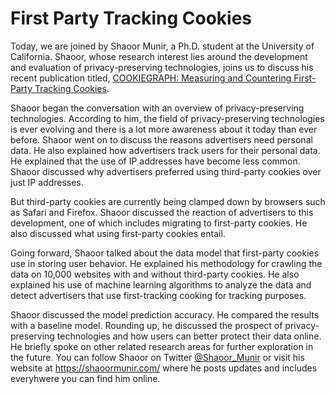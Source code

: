 # First Party Tracking Cookies

Today, we are joined by Shaoor Munir, a Ph.D. student at the University of California. Shaoor, whose research interest lies around the development and evaluation of privacy-preserving technologies, joins us to discuss his recent publication titled, [COOKIEGRAPH: Measuring and Countering First-Party Tracking Cookies](https://arxiv.org/abs/2208.12370).

Shaoor began the conversation with an overview of privacy-preserving technologies. According to him, the field of privacy-preserving technologies is ever evolving and there is a lot more awareness about it today than ever before. Shaoor went on to discuss the reasons advertisers need personal data. He also explained how advertisers track users for their personal data. He explained that the use of IP addresses have become less common. Shaoor discussed why advertisers preferred using third-party cookies over just IP addresses.

But third-party cookies are currently being clamped down by browsers such as Safari and Firefox. Shaoor discussed the reaction of advertisers to this development, one of which includes migrating to first-party cookies. He also discussed what using first-party cookies entail.

Going forward, Shaoor talked about the data model that first-party cookies use in storing user behavior. He explained his methodology for crawling the data on 10,000 websites with and without third-party cookies. He also explained his use of machine learning algorithms to analyze the data and detect advertisers that use first-tracking cooking for tracking purposes. 

Shaoor discussed the model prediction accuracy. He compared the results with a baseline model. Rounding up, he discussed the prospect of privacy-preserving technologies and how users can better protect their data online. He briefly spoke on other related research areas for further exploration in the future. You can follow Shaoor on Twitter [@Shaoor_Munir](https://mobile.twitter.com/shaoor_munir) or visit his website at https://shaoormunir.com/ where he posts updates and includes everyhwere you can find him online.
